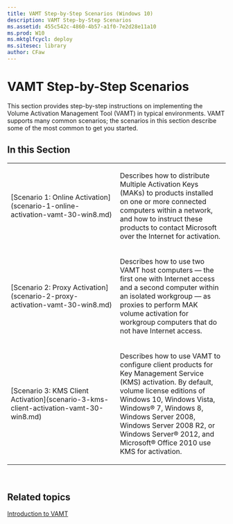 ```yaml
---
title: VAMT Step-by-Step Scenarios (Windows 10)
description: VAMT Step-by-Step Scenarios
ms.assetid: 455c542c-4860-4b57-a1f0-7e2d28e11a10
ms.prod: W10
ms.mktglfcycl: deploy
ms.sitesec: library
author: CFaw
---
```


# VAMT Step-by-Step Scenarios


This section provides step-by-step instructions on implementing the Volume Activation Management Tool (VAMT) in typical environments. VAMT supports many common scenarios; the scenarios in this section describe some of the most common to get you started.

## In this Section


<table>
<colgroup>
<col width="50%" />
<col width="50%" />
</colgroup>
<tbody>
<tr class="odd">
<td align="left"><p>[Scenario 1: Online Activation](scenario-1-online-activation-vamt-30-win8.md)</p></td>
<td align="left"><p>Describes how to distribute Multiple Activation Keys (MAKs) to products installed on one or more connected computers within a network, and how to instruct these products to contact Microsoft over the Internet for activation.</p></td>
</tr>
<tr class="even">
<td align="left"><p>[Scenario 2: Proxy Activation](scenario-2-proxy-activation-vamt-30-win8.md)</p></td>
<td align="left"><p>Describes how to use two VAMT host computers — the first one with Internet access and a second computer within an isolated workgroup — as proxies to perform MAK volume activation for workgroup computers that do not have Internet access.</p></td>
</tr>
<tr class="odd">
<td align="left"><p>[Scenario 3: KMS Client Activation](scenario-3-kms-client-activation-vamt-30-win8.md)</p></td>
<td align="left"><p>Describes how to use VAMT to configure client products for Key Management Service (KMS) activation. By default, volume license editions of Windows 10, Windows Vista, Windows® 7, Windows 8, Windows Server 2008, Windows Server 2008 R2, or Windows Server® 2012, and Microsoft® Office 2010 use KMS for activation.</p></td>
</tr>
</tbody>
</table>

 

## Related topics


[Introduction to VAMT](introduction-to-vamtvamt-30-win8.md)

 

 





